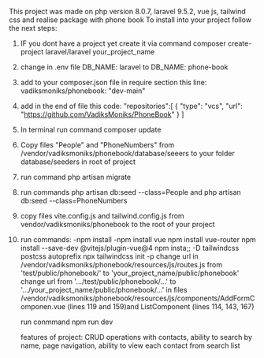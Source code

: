 This project was made on php version 8.0.7, laravel 9.5.2, vue js, tailwind css and realise package with phone book
To install into your project follow the next steps:
1) IF you dont have a project yet create it via command composer create-project laravel/laravel your_project_name
2) change in .env file DB_NAME: laravel to DB_NAME: phone-book
3) add to your composer.json file in require section this line: vadiksmoniks/phonebook: "dev-main"
4) add in the end of file this code: 
"repositories":[
  {
    "type": "vcs",
    "url": "https://github.com/VadiksMoniks/PhoneBook"
  }
]
5) In terminal run command composer update
6) Copy files "People" and "PhoneNumbers" from /vendor/vadiksmoniks/phonebook/database/seeers to your folder database/seeders in root of project
7) run command php artisan migrate
8) run commands php artisan db:seed --class=People  and php artisan db:seed --class=PhoneNumbers
9) copy files vite.config.js and tailwind.config.js from vendor/vadiksmoniks/phonebook to the root of your project
10) run commands:
        -npm install
        -npm install vue
    npm install vue-router
    npm install --save-dev @vitejs/plugin-vue@4
    npm insta;; -D tailwindcss postcss autoprefix
    npx tailwindcss init -p
    change url in /vendor/vadiksmoniks/phonebook/resources/js/routes.js from 'test/public/phonebook/' to 'your_project_name/public/phonebook'
    change url from '.../test/public/phonebook/...' to '.../your_project_name/public/phonebook/...' in files /vendor/vadiksmoniks/phonebook/resources/js/components/AddFormComponen.vue (lines 119 and 159)and ListComponent (lines 114, 143, 167)

    run conmmand npm run dev

    features of project:
    CRUD operations with contacts, ability to search by name, page navigation, ability to view each contact from search list
      
